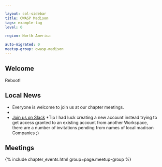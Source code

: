 ```yaml
---

layout: col-sidebar
title: OWASP Madison
tags: example-tag
level: 0

region: North America

auto-migrated: 0
meetup-group: owasp-madison
---
```

## Welcome
Reboot!

## Local News
- Everyone is welcome to join us at our chapter meetings.
- 
- [Join us on Slack](https://join.slack.com/share/zt-qdr20zpd-sb1qZovlu_07FY02q6T3NA) *Tip I had luck creating a new account instead trying to get access granted to an existing account from another Workspace, there are a number of invitations pending from names of local madison Companies ;) 

## Meetings
{% include chapter_events.html group=page.meetup-group %}
